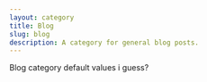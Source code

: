 ```yaml
---
layout: category
title: Blog
slug: blog
description: A category for general blog posts.
---
```


Blog category default values i guess?
